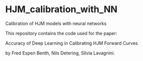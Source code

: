 # HJM_calibration_with_NN

Calibration of HJM models with neural networks

This repository contains the code used for the paper:

Accuracy of Deep Learning in Calibrating HJM Forward Curves

by Fred Espen Benth, Nils Detering, Silvia Lavagnini.
